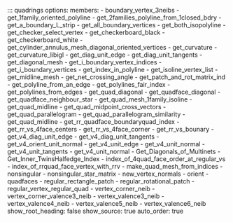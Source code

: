 
::: quadrings
    options:
      members:
        - boundary_vertex_3neibs
        - get_1family_oriented_polyline
        - get_2families_polyline_from_1closed_bdry
        - get_a_boundary_L_strip
        - get_all_boundary_vertices
        - get_both_isopolyline
        - get_checker_select_vertex
        - get_checkerboard_black
        - get_checkerboard_white
        - get_cylinder_annulus_mesh_diagonal_oriented_vertices
        - get_curvature
        - get_curvature_libigl
        - get_diag_unit_edge
        - get_diag_unit_tangents
        - get_diagonal_mesh
        - get_i_boundary_vertex_indices
        - get_i_boundary_vertices
        - get_index_in_polyline
        - get_isoline_vertex_list
        - get_midline_mesh
        - get_net_crossing_angle
        - get_patch_and_rot_matrix_ind
        - get_polyline_from_an_edge
        - get_polylines_fair_index
        - get_polylines_from_edges
        - get_quad_diagonal
        - get_quadface_diagonal
        - get_quadface_neighbour_star
        - get_quad_mesh_1family_isoline
        - get_quad_midline
        - get_quad_midpoint_cross_vectors
        - get_quad_parallelogram
        - get_quad_parallelogram_similarity
        - get_quad_midline
        - get_rr_quadface_boundaryquad_index
        - get_rr_vs_4face_centers
        - get_rr_vs_4face_corner
        - get_rr_vs_bounary
        - get_v4_diag_unit_edge
        - get_v4_diag_unit_tangents
        - get_v4_orient_unit_normal
        - get_v4_unit_edge
        - get_v4_unit_normal
        - get_v4_unit_tangents
        - get_v4_unit_normal
        - Get_Diagonals_of_Multinets
        - Get_Inner_TwinsHalfedge_Index
        - index_of_4quad_face_order_at_regular_vs
        - index_of_rrquad_face_vertex_with_rrv
        - make_quad_mesh_from_indices
        - nonsingular
        - nonsingular_star_matrix
        - new_vertex_normals
        - orient
        - quadfaces
        - regular_rectangle_patch
        - regular_rotational_patch
        - regular_vertex_regular_quad
        - vertex_corner_neib
        - vertex_corner_valence3_neib
        - vertex_valence3_neib
        - vertex_valence4_neib
        - vertex_valence5_neib
        - vertex_valence6_neib
      show_root_heading: false
      show_source: true
      auto_order: true